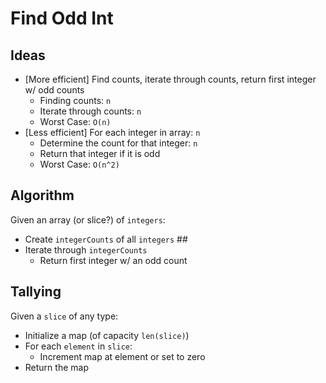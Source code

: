 # Find Odd Int

## Ideas

- [More efficient] Find counts, iterate through counts, return first integer w/ odd counts
  - Finding counts: `n`
  - Iterate through counts: `n`
  - Worst Case: `O(n)`
- [Less efficient] For each integer in array: `n`
  - Determine the count for that integer: `n`
  - Return that integer if it is odd
  - Worst Case: `O(n^2)`

## Algorithm

Given an array (or slice?) of `integers`:
- Create `integerCounts` of all `integers` ##
- Iterate through `integerCounts`
  - Return first integer w/ an odd count

## Tallying

Given a `slice` of any type:
- Initialize a map (of capacity `len(slice)`)
- For each `element` in `slice`:
  - Increment map at element or set to zero
- Return the map